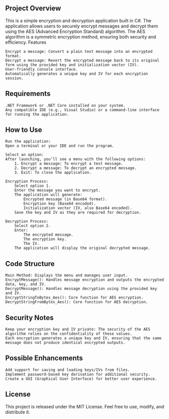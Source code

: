 ## Project Overview

This is a simple encryption and decryption application built in C#. The application allows users to securely encrypt messages and decrypt them using the AES (Advanced Encryption Standard) algorithm. The AES algorithm is a symmetric encryption method, ensuring both security and efficiency.
Features

    Encrypt a message: Convert a plain text message into an encrypted format.
    Decrypt a message: Revert the encrypted message back to its original form using the provided key and initialization vector (IV).
    User-friendly console interface.
    Automatically generates a unique key and IV for each encryption session.

## Requirements

    .NET Framework or .NET Core installed on your system.
    Any compatible IDE (e.g., Visual Studio) or a command-line interface for running the application.

## How to Use

    Run the application:
    Open a terminal or your IDE and run the program.

    Select an option:
    After launching, you’ll see a menu with the following options:
        1. Encrypt a message: To encrypt a text message.
        2. Decrypt a message: To decrypt an encrypted message.
        3. Exit: To close the application.

    Encryption Process:
        Select option 1.
        Enter the message you want to encrypt.
        The application will generate:
            Encrypted message (in Base64 format).
            Encryption key (Base64 encoded).
            Initialization vector (IV, also Base64 encoded).
        Save the key and IV as they are required for decryption.

    Decryption Process:
        Select option 2.
        Enter:
            The encrypted message.
            The encryption key.
            The IV.
        The application will display the original decrypted message.
        

## Code Structure

    Main Method: Displays the menu and manages user input.
    EncryptMessage(): Handles message encryption and outputs the encrypted data, key, and IV.
    DecryptMessage(): Handles message decryption using the provided key and IV.
    EncryptStringToBytes_Aes(): Core function for AES encryption.
    DecryptStringFromBytes_Aes(): Core function for AES decryption.
    

## Security Notes

    Keep your encryption key and IV private: The security of the AES algorithm relies on the confidentiality of these values.
    Each encryption generates a unique key and IV, ensuring that the same message does not produce identical encrypted outputs.

## Possible Enhancements

    Add support for saving and loading keys/IVs from files.
    Implement password-based key derivation for additional security.
    Create a GUI (Graphical User Interface) for better user experience.

## License

This project is released under the MIT License. Feel free to use, modify, and distribute it.

